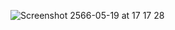 ![Screenshot 2566-05-19 at 17 17 28](https://github.com/11best/workspace-config/assets/97434421/42328d3e-213a-417c-b2cb-4edb310cdbb7)
